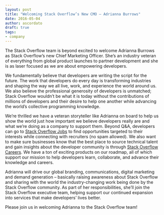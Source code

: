 ```yaml
---
layout: post
title: "Welcoming Stack Overflow’s New CMO – Adrianna Burrows"
date: 2016-05-04
author: ascordato
draft: true
tags: 
- company
---
```

The Stack Overflow team is beyond excited to welcome Adrianna Burrows as Stack Overflow’s new Chief Marketing Officer.  She’s an industry veteran of everything from global product launches to partner development and she is as laser focused as we are about empowering developers.

We fundamentally believe that developers are writing the script for the future. The work that developers do every day is transforming industries and shaping the way we all live, work, and experience the world around us. We also believe the professional generosity of developers is unmatched; Stack Overflow wouldn’t be what it is today without the contributions of millions of developers and their desire to help one another while advancing the world’s collective programming knowledge.  

We’re thrilled we have a veteran storyteller like Adrianna on board to help us show the world just how important we believe developers really are and what we’re doing as a company to support them. Beyond Q&A, developers can go to [Stack Overflow Jobs](https://stackoverflow.com/jobs?t=c&r=home) to find opportunities targeted to their interests while connecting with recruiters (no spam allowed).  We also want to make sure businesses know that the best place to source technical talent and gain insights about the developer community is through [Stack Overflow Careers](http://business.stackoverflow.com/careers/). We have a ton of exciting products on our roadmap, all of which support our mission to help developers learn, collaborate, and advance their knowledge and careers. 

Adrianna will drive our global branding, communications, digital marketing and demand generation – basically raising awareness about Stack Overflow and sharing with the world the industry-changing work being done by the Stack Overflow community.  As part of her responsibilities, she’ll join the Stack Overflow executive team, helping support our continued expansion into services that make developers’ lives better.
 
Please join us in welcoming Adrianna to the Stack Overflow team!